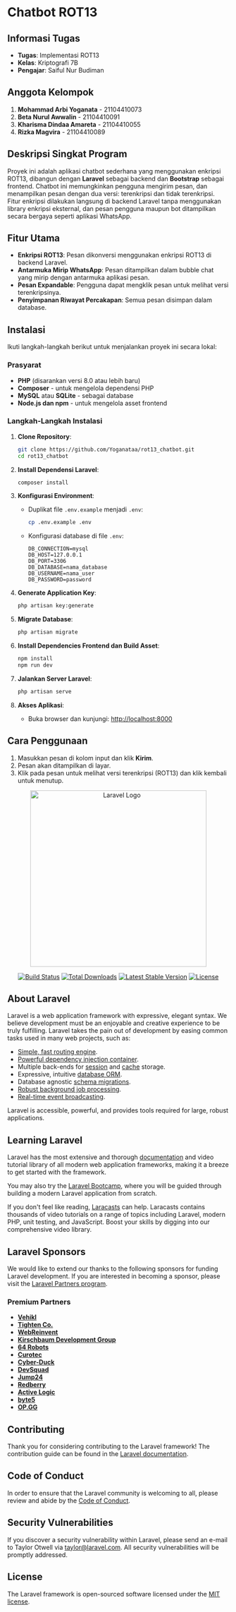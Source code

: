 # Chatbot ROT13

## Informasi Tugas

- **Tugas**: Implementasi ROT13
- **Kelas**: Kriptografi 7B
- **Pengajar**: Saiful Nur Budiman

## Anggota Kelompok

1. **Mohammad Arbi Yoganata** - 21104410073
2. **Beta Nurul Awwalin** - 21104410091
3. **Kharisma Dindaa Amareta** - 21104410055
4. **Rizka Magvira** - 21104410089

## Deskripsi Singkat Program

Proyek ini adalah aplikasi chatbot sederhana yang menggunakan enkripsi ROT13, dibangun dengan **Laravel** sebagai backend dan **Bootstrap** sebagai frontend. Chatbot ini memungkinkan pengguna mengirim pesan, dan menampilkan pesan dengan dua versi: terenkripsi dan tidak terenkripsi. Fitur enkripsi dilakukan langsung di backend Laravel tanpa menggunakan library enkripsi eksternal, dan pesan pengguna maupun bot ditampilkan secara bergaya seperti aplikasi WhatsApp.

## Fitur Utama

- **Enkripsi ROT13**: Pesan dikonversi menggunakan enkripsi ROT13 di backend Laravel.
- **Antarmuka Mirip WhatsApp**: Pesan ditampilkan dalam bubble chat yang mirip dengan antarmuka aplikasi pesan.
- **Pesan Expandable**: Pengguna dapat mengklik pesan untuk melihat versi terenkripsinya.
- **Penyimpanan Riwayat Percakapan**: Semua pesan disimpan dalam database.

## Instalasi

Ikuti langkah-langkah berikut untuk menjalankan proyek ini secara lokal:

### Prasyarat

- **PHP** (disarankan versi 8.0 atau lebih baru)
- **Composer** - untuk mengelola dependensi PHP
- **MySQL** atau **SQLite** - sebagai database
- **Node.js dan npm** - untuk mengelola asset frontend

### Langkah-Langkah Instalasi

1. **Clone Repository**:
    ```bash
    git clone https://github.com/Yoganataa/rot13_chatbot.git
    cd rot13_chatbot
    ```

2. **Install Dependensi Laravel**:
    ```bash
    composer install
    ```

3. **Konfigurasi Environment**:
   - Duplikat file `.env.example` menjadi `.env`:
     ```bash
     cp .env.example .env
     ```
   - Konfigurasi database di file `.env`:
     ```dotenv
     DB_CONNECTION=mysql
     DB_HOST=127.0.0.1
     DB_PORT=3306
     DB_DATABASE=nama_database
     DB_USERNAME=nama_user
     DB_PASSWORD=password
     ```

4. **Generate Application Key**:
    ```bash
    php artisan key:generate
    ```

5. **Migrate Database**:
    ```bash
    php artisan migrate
    ```

6. **Install Dependencies Frontend dan Build Asset**:
    ```bash
    npm install
    npm run dev
    ```

7. **Jalankan Server Laravel**:
    ```bash
    php artisan serve
    ```

8. **Akses Aplikasi**:
   - Buka browser dan kunjungi: [http://localhost:8000](http://localhost:8000)

## Cara Penggunaan

1. Masukkan pesan di kolom input dan klik **Kirim**.
2. Pesan akan ditampilkan di layar.
3. Klik pada pesan untuk melihat versi terenkripsi (ROT13) dan klik kembali untuk menutup.


<p align="center"><a href="https://laravel.com" target="_blank"><img src="https://raw.githubusercontent.com/laravel/art/master/logo-lockup/5%20SVG/2%20CMYK/1%20Full%20Color/laravel-logolockup-cmyk-red.svg" width="400" alt="Laravel Logo"></a></p>

<p align="center">
<a href="https://github.com/laravel/framework/actions"><img src="https://github.com/laravel/framework/workflows/tests/badge.svg" alt="Build Status"></a>
<a href="https://packagist.org/packages/laravel/framework"><img src="https://img.shields.io/packagist/dt/laravel/framework" alt="Total Downloads"></a>
<a href="https://packagist.org/packages/laravel/framework"><img src="https://img.shields.io/packagist/v/laravel/framework" alt="Latest Stable Version"></a>
<a href="https://packagist.org/packages/laravel/framework"><img src="https://img.shields.io/packagist/l/laravel/framework" alt="License"></a>
</p>

## About Laravel

Laravel is a web application framework with expressive, elegant syntax. We believe development must be an enjoyable and creative experience to be truly fulfilling. Laravel takes the pain out of development by easing common tasks used in many web projects, such as:

- [Simple, fast routing engine](https://laravel.com/docs/routing).
- [Powerful dependency injection container](https://laravel.com/docs/container).
- Multiple back-ends for [session](https://laravel.com/docs/session) and [cache](https://laravel.com/docs/cache) storage.
- Expressive, intuitive [database ORM](https://laravel.com/docs/eloquent).
- Database agnostic [schema migrations](https://laravel.com/docs/migrations).
- [Robust background job processing](https://laravel.com/docs/queues).
- [Real-time event broadcasting](https://laravel.com/docs/broadcasting).

Laravel is accessible, powerful, and provides tools required for large, robust applications.

## Learning Laravel

Laravel has the most extensive and thorough [documentation](https://laravel.com/docs) and video tutorial library of all modern web application frameworks, making it a breeze to get started with the framework.

You may also try the [Laravel Bootcamp](https://bootcamp.laravel.com), where you will be guided through building a modern Laravel application from scratch.

If you don't feel like reading, [Laracasts](https://laracasts.com) can help. Laracasts contains thousands of video tutorials on a range of topics including Laravel, modern PHP, unit testing, and JavaScript. Boost your skills by digging into our comprehensive video library.

## Laravel Sponsors

We would like to extend our thanks to the following sponsors for funding Laravel development. If you are interested in becoming a sponsor, please visit the [Laravel Partners program](https://partners.laravel.com).

### Premium Partners

- **[Vehikl](https://vehikl.com/)**
- **[Tighten Co.](https://tighten.co)**
- **[WebReinvent](https://webreinvent.com/)**
- **[Kirschbaum Development Group](https://kirschbaumdevelopment.com)**
- **[64 Robots](https://64robots.com)**
- **[Curotec](https://www.curotec.com/services/technologies/laravel/)**
- **[Cyber-Duck](https://cyber-duck.co.uk)**
- **[DevSquad](https://devsquad.com/hire-laravel-developers)**
- **[Jump24](https://jump24.co.uk)**
- **[Redberry](https://redberry.international/laravel/)**
- **[Active Logic](https://activelogic.com)**
- **[byte5](https://byte5.de)**
- **[OP.GG](https://op.gg)**

## Contributing

Thank you for considering contributing to the Laravel framework! The contribution guide can be found in the [Laravel documentation](https://laravel.com/docs/contributions).

## Code of Conduct

In order to ensure that the Laravel community is welcoming to all, please review and abide by the [Code of Conduct](https://laravel.com/docs/contributions#code-of-conduct).

## Security Vulnerabilities

If you discover a security vulnerability within Laravel, please send an e-mail to Taylor Otwell via [taylor@laravel.com](mailto:taylor@laravel.com). All security vulnerabilities will be promptly addressed.

## License

The Laravel framework is open-sourced software licensed under the [MIT license](https://opensource.org/licenses/MIT).
